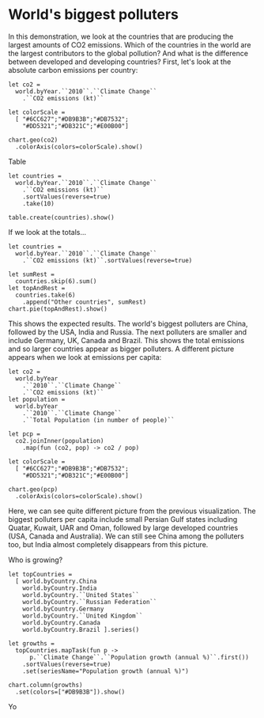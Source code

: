 World's biggest polluters
=========================

In this demonstration, we look at the countries that are producing the largest
amounts of CO2 emissions. Which of the countries in the world are the largest
contributors to the global pollution? And what is the difference between
developed and developing countries? First, let's look at the absolute carbon
emissions per country:

    let co2 =
      world.byYear.``2010``.``Climate Change``
        .``CO2 emissions (kt)``

    let colorScale =
      [ "#6CC627";"#DB9B3B";"#DB7532";
        "#DD5321";"#DB321C";"#E00B00"]

    chart.geo(co2)
      .colorAxis(colors=colorScale).show()

Table

    let countries =
      world.byYear.``2010``.``Climate Change``
        .``CO2 emissions (kt)``
        .sortValues(reverse=true)
        .take(10)

    table.create(countries).show()

If we look at the totals...

    let countries =
      world.byYear.``2010``.``Climate Change``
        .``CO2 emissions (kt)``.sortValues(reverse=true)

    let sumRest =
      countries.skip(6).sum()
    let topAndRest =
      countries.take(6)
        .append("Other countries", sumRest)
    chart.pie(topAndRest).show()


This shows the expected results. The world's biggest polluters are China,
followed by the USA, India and Russia. The next polluters are smaller and
include Germany, UK, Canada and Brazil. This shows the total emissions and so
larger countries appear as bigger polluters. A different picture appears when
we look at emissions per capita:

    let co2 =
      world.byYear
        .``2010``.``Climate Change``
        .``CO2 emissions (kt)``
    let population =
      world.byYear
        .``2010``.``Climate Change``
        .``Total Population (in number of people)``

    let pcp =
      co2.joinInner(population)
        .map(fun (co2, pop) -> co2 / pop)

    let colorScale =
      [ "#6CC627";"#DB9B3B";"#DB7532";
        "#DD5321";"#DB321C";"#E00B00"]

    chart.geo(pcp)
      .colorAxis(colors=colorScale).show()

Here, we can see quite different picture from the previous visualization. The
biggest polluters per capita include small Persian Gulf states including Quatar,
Kuwait, UAR and Oman, followed by large developed countries (USA, Canada and
Australia). We can still see China among the polluters too, but India almost
completely disappears from this picture.

Who is growing?

    let topCountries =
      [ world.byCountry.China
        world.byCountry.India
        world.byCountry.``United States``
        world.byCountry.``Russian Federation``
        world.byCountry.Germany
        world.byCountry.``United Kingdom``
        world.byCountry.Canada
        world.byCountry.Brazil ].series()

    let growths =
      topCountries.mapTask(fun p ->
          p.``Climate Change``.``Population growth (annual %)``.first())
        .sortValues(reverse=true)
        .set(seriesName="Population growth (annual %)")

    chart.column(growths)
      .set(colors=["#DB9B3B"]).show()

Yo
